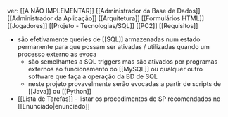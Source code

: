 ver: 
	[[A NÃO IMPLEMENTAR]]
	[[Administrador da Base de Dados]]
	[[Administrador da Aplicação]]
	[[Arquitetura]]
	[[Formulários HTML]]
	[[Jogadores]]
	[[Projeto - Tecnologias/SQL]]
	[[PC2]]
	[[Requisitos]]

- são efetivamente queries de [[SQL]] armazenadas num estado permanente para que possam ser ativadas / utilizadas quando um processo externo as evoca
	- são semelhantes a SQL triggers mas são ativados por programas externos ao funcionamento do [[MySQL]] ou qualquer outro software que faça a operação da BD de SQL
	- neste projeto provavelmente serão evocadas a partir de scripts de [[Java]] ou [[Python]]
- [[Lista de Tarefas]] - listar os procedimentos de SP recomendados no [[Enunciado|enunciado]]

